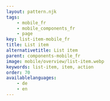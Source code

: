 ```yaml
---
layout: pattern.njk
tags: 
    - mobile_fr
    - mobile_components_fr
    - page
key: list-item-mobile_fr
title: List item
alternativetitle: List item
parent: components-mobile_fr
image: mobile/overview/list-item.webp
keywords: list-item, item, action
order: 70
availablelanguages: 
    - de
    - en
---
```


